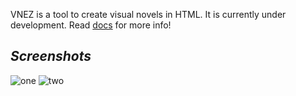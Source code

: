 VNEZ is a tool to create visual novels in HTML. It is  currently under development.
Read [docs](https://avi-rana-1718.github.io/VNEZ/V1/docs) for more info!

## _Screenshots_ 
![one](https://media.discordapp.net/attachments/919664702722826310/921142036378316830/IMG_20211217_021736.jpg)
![two](https://media.discordapp.net/attachments/919664702722826310/921142036718059530/IMG_20211217_021745.jpg)
